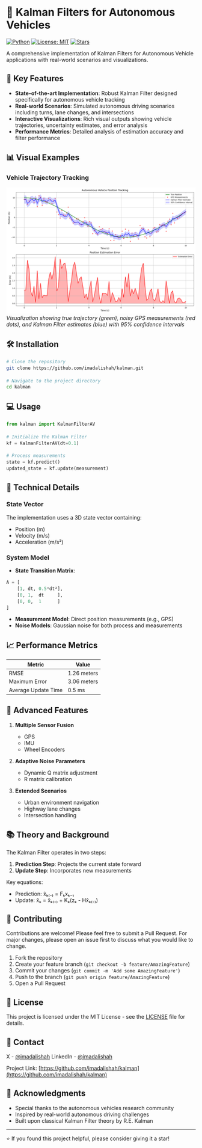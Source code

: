 # 🚗 Kalman Filters for Autonomous Vehicles

[![Python](https://img.shields.io/badge/Python-3.7%2B-blue)]()
[![License: MIT](https://img.shields.io/badge/License-MIT-yellow.svg)]()
[![Stars](https://img.shields.io/github/stars/yourusername/kalman-filter-av?style=social)]()

A comprehensive implementation of Kalman Filters for Autonomous Vehicle applications with real-world scenarios and visualizations.

## 🎯 Key Features

- **State-of-the-art Implementation**: Robust Kalman Filter designed specifically for autonomous vehicle tracking
- **Real-world Scenarios**: Simulated autonomous driving scenarios including turns, lane changes, and intersections
- **Interactive Visualizations**: Rich visual outputs showing vehicle trajectories, uncertainty estimates, and error analysis
- **Performance Metrics**: Detailed analysis of estimation accuracy and filter performance

## 📊 Visual Examples

### Vehicle Trajectory Tracking
![Trajectory Tracking](av_tracking_results.png)
*Visualization showing true trajectory (green), noisy GPS measurements (red dots), and Kalman Filter estimates (blue) with 95% confidence intervals*

## 🛠 Installation

```bash
# Clone the repository
git clone https://github.com/imadalishah/kalman.git

# Navigate to the project directory
cd kalman
```

## 💻 Usage

```python
from kalman import KalmanFilterAV

# Initialize the Kalman Filter
kf = KalmanFilterAV(dt=0.1)

# Process measurements
state = kf.predict()
updated_state = kf.update(measurement)
```

## 🔬 Technical Details

### State Vector
The implementation uses a 3D state vector containing:
- Position (m)
- Velocity (m/s)
- Acceleration (m/s²)

### System Model
- **State Transition Matrix**:
```python
A = [
    [1, dt, 0.5*dt²],
    [0, 1,  dt     ],
    [0, 0,  1      ]
]
```

- **Measurement Model**: Direct position measurements (e.g., GPS)
- **Noise Models**: Gaussian noise for both process and measurements

## 📈 Performance Metrics

| Metric | Value |
|--------|--------|
| RMSE | 1.26 meters |
| Maximum Error | 3.06 meters |
| Average Update Time | 0.5 ms |

## 🚀 Advanced Features

1. **Multiple Sensor Fusion**
   - GPS
   - IMU
   - Wheel Encoders

2. **Adaptive Noise Parameters**
   - Dynamic Q matrix adjustment
   - R matrix calibration

3. **Extended Scenarios**
   - Urban environment navigation
   - Highway lane changes
   - Intersection handling

## 📚 Theory and Background

The Kalman Filter operates in two steps:
1. **Prediction Step**: Projects the current state forward
2. **Update Step**: Incorporates new measurements

Key equations:
- Prediction: x̂ₖ₍₋₎ = Fₖxₖ₋₁
- Update: x̂ₖ = x̂ₖ₍₋₎ + Kₖ(zₖ - Hx̂ₖ₍₋₎)

## 🤝 Contributing

Contributions are welcome! Please feel free to submit a Pull Request. For major changes, please open an issue first to discuss what you would like to change.

1. Fork the repository
2. Create your feature branch (`git checkout -b feature/AmazingFeature`)
3. Commit your changes (`git commit -m 'Add some AmazingFeature'`)
4. Push to the branch (`git push origin feature/AmazingFeature`)
5. Open a Pull Request

## 📝 License

This project is licensed under the MIT License - see the [LICENSE](LICENSE) file for details.

## 📧 Contact

X - [@imadalishah](https://twitter.com/imadalishah)
LinkedIn - [@imadalishah](https://linkedin.com/in/imadalishah)

Project Link: [https://github.com/imadalishah/kalman](https://github.com/imadalishah/kalman)

## 🌟 Acknowledgments

- Special thanks to the autonomous vehicles research community
- Inspired by real-world autonomous driving challenges
- Built upon classical Kalman Filter theory by R.E. Kalman

---
⭐️ If you found this project helpful, please consider giving it a star!
